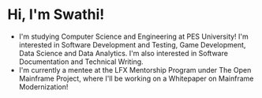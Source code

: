 # Hi, I'm Swathi! 
* I'm studying Computer Science and Engineering at PES University! I'm interested in Software Development and Testing, Game Development, Data Science and Data Analytics. I'm also interested in Software Documentation and Technical Writing.
* I'm currently a mentee at the LFX Mentorship Program under The Open Mainframe Project, where I'll be working on a Whitepaper on Mainframe Modernization! 
